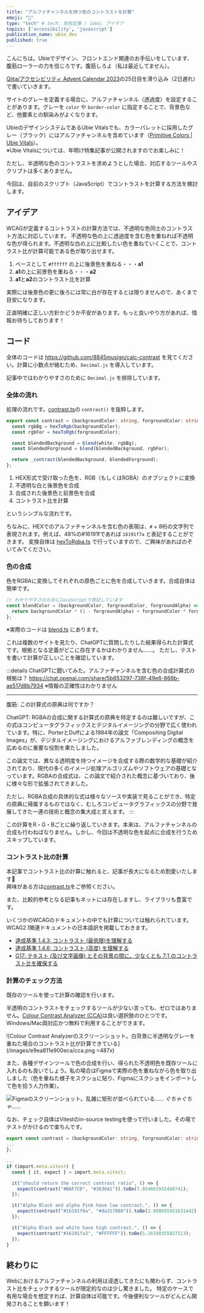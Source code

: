 ```yaml
---
title: "アルファチャンネルを持つ色のコントラストを計算"
emoji: "🧮"
type: "tech" # tech: 技術記事 / idea: アイデア
topics: ['accessibility', 'javascript']
publication_name: ubie_dev
published: true
---
```


こんにちは。Ubieでデザイン、フロントエンド関連のお手伝いをしています、腹筋ローラーの力を信じろです。腹筋しろよ（私は最近してません）。

[Qiita/アクセシビリティ Advent Calendar 2023](https://qiita.com/advent-calendar/2023/accessibility)の25日目を滑り込み（2日遅れ）で書いていきます。

サイトのグレーを定義する場合に、アルファチャンネル（透過度）を設定することがあります。グレーを `color` や `border-color` に指定することで、背景色など、他要素との馴染みがよくなります。

UbieのデザインシステムであるUbie Vitalsでも、カラーパレットに採用したグレー（ブラック）にはアルファチャンネルを含めています（[Primitive Colors | Ubie Vitals](https://vitals.ubie.life/tokens/color/primitive/)）。  
※Ubie Vitalsについては、年明け特集記事が公開されますのでお楽しみに！

ただし、半透明な色のコントラストを求めようとした場合、対応するツールやスクリプトは多くありません。

今回は、自前のスクリプト（JavaScript）でコントラストを計算する方法を検討します。

## アイデア

WCAGが定義するコントラストの計算方法では、不透明な色同士のコントラスト方法に対応しています。
不透明な色の上に透過度を含む色を重ねれば不透明な色が得られます。不透明な白の上に比較したい色を重ねていくことで、コントラスト比が計算可能である色が取り出せます。

1. ベースとして `#ffffff` の上に後景色を重ねる・・・**a1**
2. **a1**の上に前景色を重ねる・・・**a2**
3. **a1**と**a2**のコントラスト比を計算

実際には後景色の更に後ろには常に白が存在するとは限りませんので、あくまで目安になります。

正直明確に正しい方針かどうか不安があります。もっと良いやり方があれば、情報お待ちしております！

## コード

全体のコードは https://github.com/8845musign/calc-contrast を見てください。計算に小数点が絡むため、`Decimal.js` を導入しています。

記事中ではわかりやすさのために `Decimal.js` を排除しています。

### 全体の流れ

処理の流れです。[contrast.ts](https://github.com/8845musign/calc-contrast/blob/main/src/contrast.ts)の `contrast()` を抜粋します。

```typescript:contrast.ts
export const contrast = (backgroundColor: string, forgroundColor: string) => {
  const rgbBg = hexToRgb(backgroundColor);
  const rgbFor = hexToRgb(forgroundColor);

  const blendedBackground = blend(white, rgbBg);
  const blendedForground = blend(blendedBackground, rgbFor);

  return _contrast(blendedBackground, blendedForground);
};
```

1. HEX形式で受け取った色を、RGB（もしくはRGBA）のオブジェクトに変換
2. 不透明な白と後景色を合成
3. 合成された後景色と前景色を合成
4. コントラスト比を計算

というシンプルな流れです。

ちなみに、HEXでのアルファチャンネルを含む色の表現は、`#` + 8桁の文字列で表現されます。例えば、48%の#16191fであれば `16191f7a` と表記することができます。 
変換自体は [hexToRgba.ts](https://github.com/8845musign/calc-contrast/blob/main/src/hexToRgba.ts) で行っていますので、ご興味があればのぞいてみてください。 

### 色の合成

色をRGBAに変換してそれぞれの原色ごとに色を合成していきます。合成自体は簡単です。

```javascript
// わかりやすさのためにJavaScriptで表記しています
const blendColor = (backgroundColor, forgroundColor, forgroundAlpha) => {
  return backgroundColor * (1 - forgroundAlpha) + forgroundColor * forgroundAlpha;
};  
```
※実際のコードは [blend.ts](https://github.com/8845musign/calc-contrast/blob/main/src/blend.ts) にあります。

これは複数のサイトを見たり、ChatGPTに質問したりした結果得られた計算式です。根拠となる定義がどこに存在するかはわかりません……。
ただし、テストを書いて計算が正しいことを確認しています。

:::details ChatGPTに聞いてみた。アルファチャンネルを含む色の合成計算式の根拠は？
https://chat.openai.com/share/5b853297-738f-49e6-866b-ae517d8b7934
※情報の正確性はわかりません

---

腹筋: この計算式の原典は何ですか？

ChatGPT:
RGBAの合成に関する計算式の原典を特定するのは難しいですが、この式はコンピュータグラフィックスとデジタルイメージングの分野で広く使われています。特に、PorterとDuffによる1984年の論文「Compositing Digital Images」が、デジタルイメージングにおけるアルファブレンディングの概念を広めるのに重要な役割を果たしました。

この論文では、異なる透明度を持つイメージを合成する際の数学的な基礎が紹介されており、現代の多くのイメージ処理アルゴリズムやソフトウェアの基礎となっています。RGBAの合成式は、この論文で紹介された概念に基づいており、後に様々な形で拡張されてきました。

ただし、RGBA合成の具体的な式は様々なソースや実装で見ることができ、特定の原典に帰属するものではなく、むしろコンピュータグラフィックスの分野で発展してきた一連の技術と概念の集大成と言えます。
:::

この計算をR・G・Bごとに繰り返していきます。本来は、アルファチャンネルの合成も行わねばなりません。しかし、今回は不透明な色を起点に合成を行うためスキップしています。

### コントラスト比の計算

本記事でコントラスト比の計算に触れると、記事が長大になるため割愛いたします🙏  
興味がある方は[contrast.ts](https://github.com/8845musign/calc-contrast/blob/main/src/contrast.ts)をご参照ください。

また、比較的参考となる記事もネットには存在しますし、ライブラリも豊富です。

いくつかのWCAGのドキュメントの中でも計算については触れられています。WCAG2.1関連ドキュメントの日本語訳を掲載しておきます。

- [達成基準 1.4.3: コントラスト (最低限)を理解する](https://waic.jp/translations/WCAG21/Understanding/contrast-minimum.html)
- [達成基準 1.4.6: コントラスト (高度) を理解する](https://waic.jp/translations/WCAG21/Understanding/contrast-enhanced.html)
- [G17: テキスト (及び文字画像) とその背景の間に、少なくとも 7:1 のコントラスト比を確保する](https://waic.jp/translations/WCAG21/Techniques/general/G17)

### 計算のチェック方法

既存のツールを使って計算の確認を行います。

半透明のコントラストをチェックするツールが少ない言っても、ゼロではありません。[Colour Contrast Analyzer (CCA)](https://www.tpgi.com/color-contrast-checker/)は良い選択肢のひとつです。Windows/Mac両対応かつ無料で利用することができます。

![Colour Contrast Analyzerのスクリーンショット。白背景に半透明なグレーを重ねた場合のコントラスト比が計算できている](/images/e9ea811e900eca/cca.png =487x)

また、各種デザインツールで色の合成を行い、得られた不透明色を既存ツールに入れるのも良いでしょう。私の場合はFigmaで実際の色を重ねながら色を取り出しました（色を重ねた様子をスクショに貼り、Figmaにスクショをインポートして色を拾う人力作業）。

![Figmaのスクリーンショット。乱雑に矩形が並べられている……](/images/e9ea811e900eca/figma.png)
*ぐちゃぐちゃ……*

なお、チェック自体はVitestのin-source testingを使って行いました。その場でテストがかけるので楽ちんです。

```typescript:contrast.ts
export const contrast = (backgroundColor: string, forgroundColor: string) => {
...
};

...
if (import.meta.vitest) {
  const { it, expect } = import.meta.vitest;

  it("should return the correct contrast ratio", () => {
    expect(contrast("#BAF7CD", "#3636A1")).toBe(7.854663932468741);
  });

  it("Alpha Black and alpha Pink have low contrast.", () => {
    expect(contrast("#16191f0a", "#da317080")).toBe(2.098695931631442);
  });

  it("Alpha Black and white have high contrast.", () => {
    expect(contrast("#16191fa3", "#FFFFFF")).toBe(5.26190355827513);
  });
}

```

## 終わりに

Webにおけるアルファチャンネルの利用は浸透してきたにも関わらず、コントラスト比をチェックするツールが限定的なのは少し驚きました。
特定のケースで有用な場合を想定すれば、計算自体は可能です。今後便利なツールがどんどん開発されることを願います！

